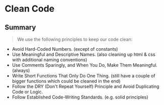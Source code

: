 # Clean Code

## Summary 

> We use the following principles to keep our code clean:

- Avoid Hard-Coded Numbers. (except of constants)
- Use Meaningful and Descriptive Names. (also cleaning up html & css with additional naming conventions)
- Use Comments Sparingly, and When You Do, Make Them Meaningful. (always)
- Write Short Functions That Only Do One Thing. (still have a couple of bigger functions which could be cleaned in the end)
- Follow the DRY (Don't Repeat Yourself) Principle and Avoid Duplicating Code or Logic.
- Follow Established Code-Writing Standards. (e.g. solid principles)
